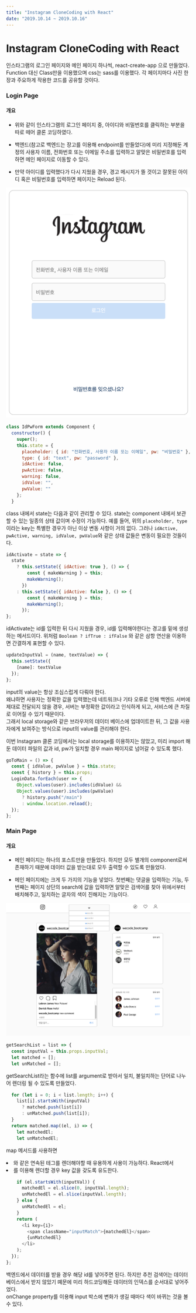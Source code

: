 ```yaml
---
title: "Instagram CloneCoding with React"
date: "2019.10.14 ~ 2019.10.16"
---
```


# Instagram CloneCoding with React

인스타그램의 로그인 페이지와 메인 페이지 하나씩, react-create-app 으로 만들었다. Function 대신 Class만을 이용했으며 css는 sass를 이용했다. 각 페이지마다 사진 한장과 주요하게 작용한 코드를 공유할 것이다.

### Login Page

#### 개요

- 위와 같이 인스타그램의 로그인 페이지 중, 아이디와 비밀번호를 클릭하는 부분을 따로 떼어 클론 코딩하였다.

- 백엔드(참고로 백엔드는 장고를 이용해 endpoint를 만들었다)에 미리 지정해둔 계정의 사용자 이름, 전화번호 또는 이메일 주소를 입력하고 알맞은 비밀번호를 입력하면 메인 페이지로 이동할 수 있다.

- 만약 아이디를 입력했다가 다시 지웠을 경우, 경고 메시지가 뜰 것이고 잘못된 아이디 혹은 비밀번호를 입력하면 페이지는 Reload 된다.

![](./Screenshots/loginpage.png)

```js
class IdPwForm extends Component {
  constructor() {
    super();
    this.state = {
      placeholder: { id: "전화번호, 사용자 이름 또는 이메일", pw: "비밀번호" },
      type: { id: "text", pw: "password" },
      idActive: false,
      pwActive: false,
      warning: false,
      idValue: "",
      pwValue: ""
    };
  }
```

class 내에서 state는 다음과 같이 관리할 수 있다. state는 component 내에서 보관할 수 있는 일종의 상태 값이며 수정이 가능하다. 예를 들어, 위의 `placeholder, type` 이라는 key는 특별한 경우가 아닌 이상 변동 사항이 거의 없다. 그러나 `idActive, pwActive, warning, idValue, pwValue`와 같은 상태 값들은 변동이 필요한 것들이다.

```js
idActivate = state => {
  state
    ? this.setState({ idActive: true }, () => {
        const { makeWarning } = this;
        makeWarning();
      })
    : this.setState({ idActive: false }, () => {
        const { makeWarning } = this;
        makeWarning();
      });
};
```

idActivate는 id를 입력한 뒤 다시 지웠을 경우, id를 입력해야한다는 경고를 밑에 생성하는 메서드이다. 위처럼 `Boolean ? ifTrue : ifFalse` 와 같은 삼항 연산을 이용하면 간결하게 표현할 수 있다.

```js
updateInputVal = (name, textValue) => {
  this.setState({
    [name]: textValue
  });
};
```

input의 value는 항상 조심스럽게 다뤄야 한다.  
왜냐하면 사용자는 정확한 값을 입력했는데 네트워크나 기타 오류로 인해 백엔드 서버에 제대로 전달되지 않을 경우, 서버는 부정확한 값이라고 인식하게 되고, 서비스에 큰 차질로 이어질 수 있기 때문이다.  
그래서 local storage와 같은 브라우저의 데이터 베이스에 업데이트한 뒤, 그 값을 사용자에게 보여주는 방식으로 input의 value를 관리해야 한다.

이번 Instagram 클론 코딩에서는 local storage를 이용하지는 않았고, 미리 import 해둔 데이터 파일의 값과 id, pw가 일치할 경우 main 페이지로 넘어갈 수 있도록 했다.

```js
goToMain = () => {
  const { idValue, pwValue } = this.state;
  const { history } = this.props;
  LoginData.forEach(user => {
    Object.values(user).includes(idValue) &&
    Object.values(user).includes(pwValue)
      ? history.push("/main")
      : window.location.reload();
  });
};
```

### Main Page

#### 개요

- 메인 페이지는 하나의 포스트만을 만들었다. 하지만 모두 별개의 component로써 존재하기 때문에 데이터 값을 받는대로 모두 출력할 수 있도록 만들었다.

- 메인 페이지에는 크게 두 가지의 기능을 넣었다. 첫번째는 댓글을 입력하는 기능, 두번째는 페이지 상단의 search에 값을 입력하면 알맞은 검색어를 찾아 위에서부터 배치해주고, 일치하는 글자의 색이 진해지는 기능이다.

![](./Screenshots/mainpage.png)

```js
getSearchList = list => {
  const inputVal = this.props.inputVal;
  let matched = [];
  let unMatched = [];
```

getSearchList라는 함수에 list를 argument로 받아서 일치, 불일치하는 단어로 나누어 렌더링 될 수 있도록 만들었다.

```js
  for (let i = 0; i < list.length; i++) {
    list[i].startsWith(inputVal)
      ? matched.push(list[i])
      : unMatched.push(list[i]);
  }
  return matched.map((el, i) => {
    let matchedEl;
    let unMatchedEl;
```

map 메서드를 사용하면 <Li> 와 같은 연속된 테그를 렌더해야할 때 유용하게 사용이 가능하다. React에서 <li>를 이용해 렌더할 경우 key 값을 갖도록 유도한다.

```js
    if (el.startsWith(inputVal)) {
      matchedEl = el.slice(0, inputVal.length);
      unMatchedEl = el.slice(inputVal.length);
    } else {
      unMatchedEl = el;
    }
    return (
      <li key={i}>
        <span className="inputMatch">{matchedEl}</span>
        {unMatchedEl}
      </li>
    );
  });
};
```

백엔드에서 데이터를 받을 경우 해당 id를 넣어주면 된다. 하지만 추천 검색어는 데이터 베이스에서 받지 않았기 뗴문에 미리 하드코딩해둔 데이터의 인덱스를 순서대로 넣어주었다.  
onChange property를 이용해 input 박스에 변화가 생길 때마다 색이 바뀌는 것을 볼 수 있다.
